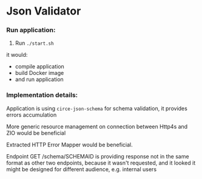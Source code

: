 # Json Validator

### Run application:

1. Run `./start.sh`

it would:
* compile application
* build Docker image
* and run application

### Implementation details:
Application is using `circe-json-schema` for schema validation, it provides errors accumulation

More generic resource management on connection between Http4s and ZIO would be beneficial

Extracted HTTP Error Mapper would be beneficial.

Endpoint GET /schema/SCHEMAID is providing response not in the same format as other two endpoints, because it wasn't requested, and it looked it might be designed for different audience, e.g. internal users 